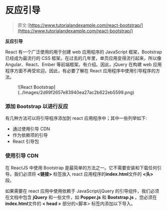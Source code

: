 # 反应引导

> 原文:[https://www.tutorialandexample.com/react-bootstrap/](https://www.tutorialandexample.com/react-bootstrap/)

**反应引导**

React 有一个广泛使用的用于创建 web 应用程序的 JavaScript 框架，Bootstrap 已经成为最流行的 CSS 框架。在过去的几年里，单页应用变得流行起来，所以像 Angular、React、Ember 等前端框架。有介绍。因此，jQuery 在构建 web 应用程序方面不再受欢迎。因此，有必要了解在 React 应用程序中使用引导程序的方法。

<figure class="aligncenter">![React Bootstrap](../Images/2d69f2657e83940ea27ac2b622eb5599.png)</figure>

### 添加 Bootstrap 以进行反应

有几种方法可以将引导程序添加到 react 应用程序中；其中一些列举如下:

*   通过使用引导 CDN
*   作为依赖项的引导
*   React 引导包

### 使用引导 CDN

在 ReactJS 中使用 Bootstrap 是最简单的方法之一。它不需要安装和下载任何引导。我们必须将 **<链接>** 标签放入 react 应用程序的**index.html**文件的 **<头>** 段。

如果需要在 react 应用中使用依赖于 JavaScript/jQuery 的引导组件，我们必须在文档中包含 **jQuery** 和一些文件，如 **Popper.js** 和 **Bootstrap.js** 。您必须在**index.html**文件的 **< head >** 部分的<脚本> 标签内添加以下导入。